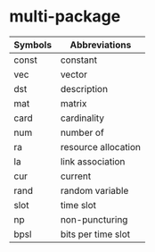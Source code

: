 # multi-package
| Symbols | Abbreviations |
| - | - |
| const | constant |
| vec | vector |
| dst | description |
| mat | matrix |
| card | cardinality |
| num | number of |
| ra | resource allocation |
| la | link association |
| cur | current |
| rand | random variable |
| slot | time slot |
| np | non-puncturing |
| bpsl | bits per time slot |
